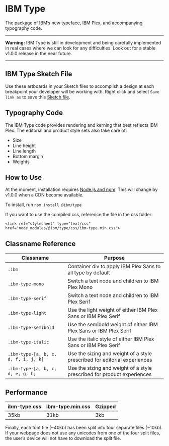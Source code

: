 # IBM Type

The package of IBM’s new typeface, IBM Plex, and accompanying typography code.

---

**Warning:** IBM Type is still in development and being carefully implemented in real cases where we can look for any difficulties. Look out for a stable v1.0.0 release in the near future.

---

## IBM Type Sketch File

Use these artboards in your Sketch files to accomplish a design at each breakpoint your developer will be working with. Right click and select `Save link as` to save this [Sketch file](https://github.com/IBM/type/raw/master/ibm-type.sketch).

## Typography Code

The IBM Type code provides rendering and kerning that best reflects IBM Plex. The editorial and product style sets also take care of:
- Size
- Line height
- Line length
- Bottom margin
- Weights

## How to Use

At the moment, installation requires [Node.js and npm](https://docs.npmjs.com/getting-started/installing-node). This will change by v1.0.0 when a CDN become available.

To install, run `npm install @ibm/type`

If you want to use the compiled css, reference the file in the css folder:
```
<link rel="stylesheet" type="text/css" href="node_modules/@ibm/type/css/ibm-type.min.css">
```

## Classname Reference

| Classname                     | Purpose                                                                                                                                             |
|-------------------------------|-----------------------------------------------------------------------------------------------------------------------------------------------------|
| `.ibm`                        | Container div to apply IBM Plex Sans to all type by default                                                                                                                           |
| `.ibm-type-mono`           | Switch a text node and children to IBM Plex Mono                                                               |
| `.ibm-type-serif`           | Switch a text node and children to IBM Plex Serif                                                            |
| `.ibm-type-light`           | Use the light weight of either IBM Plex Sans or IBM Plex Serif                                                            |
| `.ibm-type-semibold`  | Use the semibold weight of either IBM Plex Sans or IBM Plex Serif                                                                                                    |
| `.ibm-type-italic`              | Use the italic style of either IBM Plex Sans or IBM Plex Serif                                                                                     |
| `.ibm-type-[a, b, c, d, f, i, j, k]`               | Use the sizing and weight of a style prescribed for editorial experiences                                                                                                              |
| `.ibm-type-[a, b, c, d, e, g, h]`               | Use the sizing and weight of a style prescribed for product experiences                                                                                                                         |

## Performance

| ibm-type.css | ibm-type.min.css | Gzipped  |
|-----------|----------|-------|
| 35kb      | 31kb      | 3kb |

Finally, each font file (~40kb) has been split into four separate files (~10kb). If your webpage does not use any unicodes from one of the four split files, the user’s device will not have to download the split file.
